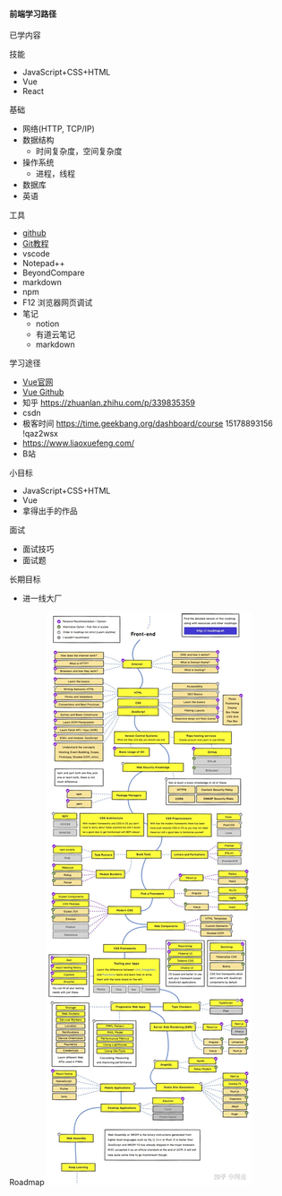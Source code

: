 #### 前端学习路径

已学内容


技能
- JavaScript+CSS+HTML 
- Vue
- React


基础
- 网络(HTTP, TCP/IP)
- 数据结构
  - 时间复杂度，空间复杂度
- 操作系统
  - 进程，线程
- 数据库
- 英语

工具
- [github](https://github.com/)
- [Git教程](https://www.liaoxuefeng.com/wiki/896043488029600)
- vscode
- Notepad++
- BeyondCompare
- markdown
- npm
- F12 浏览器网页调试
- 笔记
  - notion
  - 有道云笔记
  - markdown

学习途径
-  [Vue官网](https://cn.vuejs.org/)
-  [Vue Github](https://github.com/vuejs/vue)
- 知乎 https://zhuanlan.zhihu.com/p/339835359
- csdn
- 极客时间 https://time.geekbang.org/dashboard/course
  15178893156
  !qaz2wsx
- https://www.liaoxuefeng.com/
- B站

小目标
- JavaScript+CSS+HTML
- Vue
- 拿得出手的作品

面试
- 面试技巧
- 面试题

长期目标
- 进一线大厂

Roadmap
![](map.jpg)